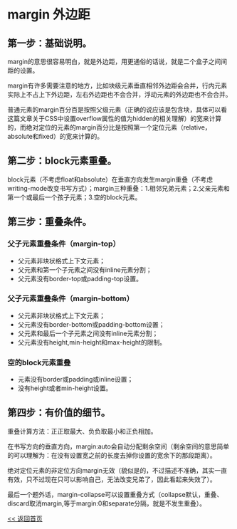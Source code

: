 margin 外边距
======================

## 第一步：基础说明。

margin的意思很容易明白，就是外边距，用更通俗的话说，就是二个盒子之间间距的设置。

margin有许多需要注意的地方，比如块级元素垂直相邻外边距会合并，行内元素实际上不占上下外边距，左右外边距也不会合并，浮动元素的外边距也不会合并。

普通元素的margin百分百是按照父级元素（正确的说应该是包含块，具体可以看这篇文章关于CSS中设置overflow属性的值为hidden的相关理解）的宽来计算的，而绝对定位的元素的margin百分比是按照第一个定位元素（relative，absolute和fixed）的宽来计算的。

## 第二步：block元素重叠。

block元素（不考虑float和absolute）在垂直方向发生margin重叠（不考虑writing-mode改变书写方式）；margin三种重叠：1.相邻兄弟元素；2.父亲元素和第一个或最后一个孩子元素；3.空的block元素。

## 第三步：重叠条件。

### 父子元素重叠条件（margin-top）

- 父元素非块状格式上下文元素；
- 父元素和第一个子元素之间没有inline元素分割；
- 父元素没有border-top或padding-top设置。

### 父子元素重叠条件（margin-bottom）

- 父元素非块状格式上下文元素；
- 父元素没有border-bottom或padding-bottom设置；
- 父元素和最后一个子元素之间没有inline元素分割；
- 父元素没有height,min-height和max-height的限制。

### 空的block元素重叠

- 元素没有border或padding或inline设置；
- 没有height或者min-height设置。

## 第四步：有价值的细节。

重叠计算方法：正正取最大、负负取最小和正负相加。

在书写方向的垂直方向，margin:auto会自动分配剩余空间（剩余空间的意思简单的可以理解为：在没有设置宽之前的长度去掉你设置的宽余下的那段距离）。

绝对定位元素的非定位方向margin无效（貌似是的，不过描述不准确，其实一直有效，只不过现在只可以影响自己，无法改变兄弟了，因此看起来失效了）。

最后一个题外话，margin-collapse可以设置重叠方式（collapse默认，重叠、discard取消margin,等于margin:0和separate分隔，就是不发生重叠）。

[<< 返回首页](../README.md)
